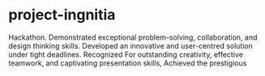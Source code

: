 # project-ingnitia
Hackathon. Demonstrated exceptional problem-solving, collaboration, and design thinking skills. Developed an innovative and user-centred solution under tight deadlines. Recognized For outstanding creativity, effective teamwork, and captivating presentation skills, Achieved the prestigious
